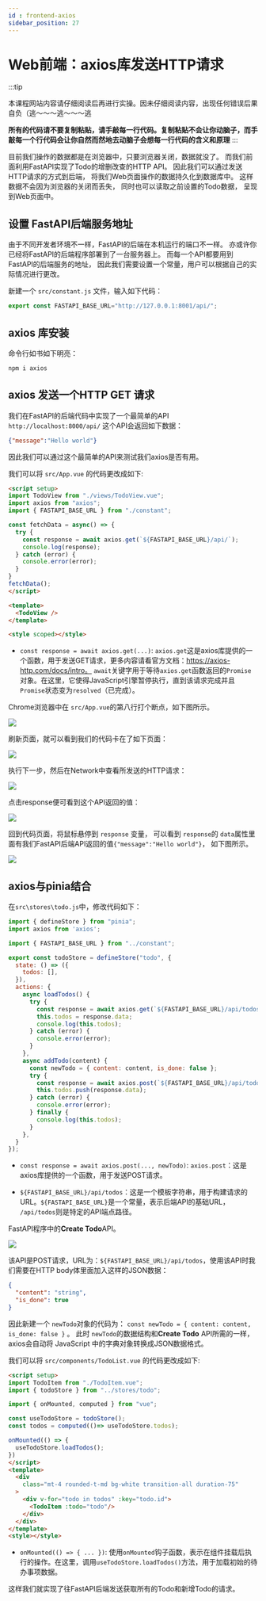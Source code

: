 ```yaml
---
id : frontend-axios
sidebar_position: 27
---
```


# Web前端：axios库发送HTTP请求

:::tip

本课程网站内容请仔细阅读后再进行实操。因未仔细阅读内容，出现任何错误后果自负（逃～～～逃～～～逃

**所有的代码请不要复制粘贴，请手敲每一行代码。复制粘贴不会让你动脑子，而手敲每一个行代码会让你自然而然地去动脑子会想每一行代码的含义和原理**
:::

目前我们操作的数据都是在浏览器中，只要浏览器关闭，数据就没了。
而我们前面利用FastAPI实现了Todo的增删改查的HTTP API。
因此我们可以通过发送HTTP请求的方式到后端，
将我们Web页面操作的数据持久化到数据库中。
这样数据不会因为浏览器的关闭而丢失，
同时也可以读取之前设置的Todo数据，
呈现到Web页面中。

## 设置 FastAPI后端服务地址

由于不同开发者环境不一样，FastAPI的后端在本机运行的端口不一样。
亦或许你已经将FastAPI的后端程序部署到了一台服务器上。
而每一个API都要用到 FastAPI的后端服务的地址，
因此我们需要设置一个常量，用户可以根据自己的实际情况进行更改。

新建一个 `src/constant.js` 文件，输入如下代码：

```js
export const FASTAPI_BASE_URL="http://127.0.0.1:8001/api/";
```


## axios 库安装

命令行如书如下明亮：

```bash
npm i axios
```

## axios 发送一个HTTP GET 请求

我们在FastAPI的后端代码中实现了一个最简单的API
`http://localhost:8000/api/`
这个API会返回如下数据：

```json
{"message":"Hello world"}
```
因此我们可以通过这个最简单的API来测试我们axios是否有用。

我们可以将 `src/App.vue` 的代码更改成如下:

```html showLineNumbers title="src/App.vue"
<script setup>
import TodoView from "./views/TodoView.vue";
import axios from "axios";
import { FASTAPI_BASE_URL } from "./constant";

const fetchData = async() => {
  try {
    const response = await axios.get(`${FASTAPI_BASE_URL}/api/`);
    console.log(response);
  } catch (error) {
    console.error(error);
  }
}
fetchData();
</script>

<template>
  <TodoView />
</template>

<style scoped></style>
```

- `const response = await axios.get(...)`: `axios.get`这是axios库提供的一个函数，用于发送GET请求，更多内容请看官方文档：https://axios-http.com/docs/intro。
`await`关键字用于等待`axios.get`函数返回的`Promise`对象。在这里，它使得JavaScript引擎暂停执行，直到该请求完成并且`Promise`状态变为`resolved`（已完成）。


Chrome浏览器中在 `src/App.vue`的第八行打个断点，如下图所示。

![](./img/web-debug-axios-01.png)

刷新页面，就可以看到我们的代码卡在了如下页面：

![](./img/web-debug-axios-02.png)

执行下一步，然后在Network中查看所发送的HTTP请求：

![](./img/web-debug-axios-03.png)

点击response便可看到这个API返回的值：

![](./img/web-debug-axios-04.png)

回到代码页面，将鼠标悬停到 `response` 变量，
可以看到 `response`的 `data`属性里面有我们FastAPI后端API返回的值`{"message":"Hello world"}`，
如下图所示。

![](./img/web-debug-axios-05.png)

## axios与pinia结合

在`src\stores\todo.js`中，修改代码如下：

```js showLineNumbers title="src\stores\todo.js"
import { defineStore } from "pinia";
import axios from 'axios';

import { FASTAPI_BASE_URL } from "../constant";

export const todoStore = defineStore("todo", {
  state: () => ({
    todos: [],
  }),
  actions: {
    async loadTodos() {
      try {
        const response = await axios.get(`${FASTAPI_BASE_URL}/api/todos`);
        this.todos = response.data;
        console.log(this.todos);
      } catch (error) {
        console.error(error);
      }
    },
    async addTodo(content) {
      const newTodo = { content: content, is_done: false };
      try {
        const response = await axios.post(`${FASTAPI_BASE_URL}/api/todos`, newTodo);
        this.todos.push(response.data);
      } catch (error) {
        console.error(error);
      } finally {
        console.log(this.todos);
      }
    },
  }
});
```

- `const response = await axios.post(..., newTodo)`: `axios.post`：这是axios库提供的一个函数，用于发送POST请求。

- `${FASTAPI_BASE_URL}/api/todos`：这是一个模板字符串，用于构建请求的URL。`${FASTAPI_BASE_URL}`是一个常量，表示后端API的基础URL，
`/api/todos`则是特定的API端点路径。

FastAPI程序中的**Create Todo**API。

![](./img/backend-create-todo-api.png)

该API是POST请求，URL为：`${FASTAPI_BASE_URL}/api/todos`，使用该API时我们需要在HTTP body体里面加入这样的JSON数据： 
```json
{
  "content": "string",
  "is_done": true
}
```
因此新建一个 `newTodo`对象的代码为： `const newTodo = { content: content, is_done: false }` 。
此时 `newTodo`的数据结构和**Create Todo** API所需的一样，axios会自动将 JavaScript 中的字典对象转换成JSON数据格式。


我们可以将 `src/components/TodoList.vue` 的代码更改成如下:

```html showLineNumbers title="src/components/TodoList.vue"
<script setup>
import TodoItem from "./TodoItem.vue";
import { todoStore } from "../stores/todo";

import { onMounted, computed } from "vue";

const useTodoStore = todoStore();
const todos = computed(()=> useTodoStore.todos);

onMounted(() => {
  useTodoStore.loadTodos();
})
</script>
<template>
  <div 
    class="mt-4 rounded-t-md bg-white transition-all duration-75"
  >
    <div v-for="todo in todos" :key="todo.id">
      <TodoItem :todo="todo"/>
    </div>
  </div>
</template>
<style></style>
```

- `onMounted(() => { ... })`: 使用`onMounted`钩子函数，表示在组件挂载后执行的操作。在这里，调用`useTodoStore.loadTodos()`方法，用于加载初始的待办事项数据。


这样我们就实现了往FastAPI后端发送获取所有的Todo和新增Todo的请求。